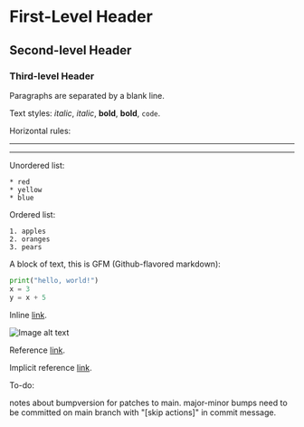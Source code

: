 # First-Level Header

## Second-level Header

### Third-level Header

Paragraphs are separated by a blank line.

Text styles: _italic_, *italic*, __bold__, **bold**, `code`.

Horizontal rules:

---
***

Unordered list:

	* red
	* yellow
	* blue
	
Ordered list:

	1. apples
	2. oranges
	3. pears

A block of text, this is GFM (Github-flavored markdown):

``` python
print("hello, world!")
x = 3
y = x + 5
```

Inline [link](https://jblevins.org/).

![Image alt text](emacs.svg)

Reference [link][tag].

[tag]: https://jblevins.org/

Implicit reference [link][].

[link]: https://jblevins.org/projects/mardown-mode/


	
To-do:

notes about bumpversion for patches to main.
major-minor bumps need to be committed on main branch with "[skip actions]" in
commit message.
